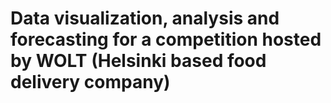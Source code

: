 # Data visualization, analysis and forecasting for a competition hosted by WOLT (Helsinki based food delivery company)
